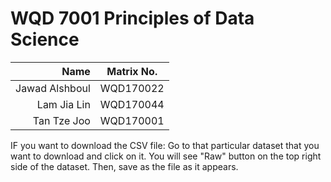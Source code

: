 WQD 7001 Principles of Data Science 
========================================================

| Name       | Matrix No.|
|----------------:|:------:|
| Jawad Alshboul | WQD170022  |
| Lam Jia Lin   |  WQD170044 |
| Tan Tze Joo  |  WQD170001 |

IF you want to download the CSV file:
    Go to that particular dataset that you want to download and click on it.
    You will see "Raw" button on the top right side of the dataset.
    Then, save as the file as it appears. 
